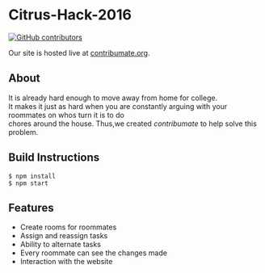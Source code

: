 #  Citrus-Hack-2016
 [![GitHub contributors](https://img.shields.io/github/contributors/willshiao/citrushack-2016.svg?style=flat-square)](https://github.com/willshiao/citrushack-2016/graphs/contributors)

 Our site is hosted live at [contribumate.org](http://contribumate.org/app).

## About

It is already hard enough to move away from home for college.   
It makes it just as hard when you are constantly arguing with your roommates on whos turn it is to do   
chores around the house. Thus,we created  _contribumate_ to help solve this problem. 

## Build Instructions 

    $ npm install
    $ npm start

## Features

* Create rooms for roommates
* Assign and reassign tasks 
* Ability to alternate tasks
* Every roommate can see the changes made
* Interaction with the website


